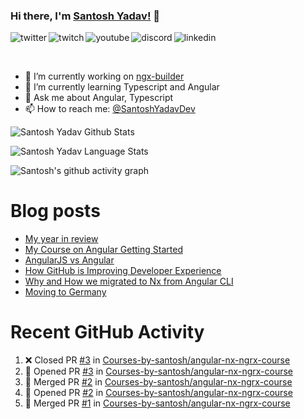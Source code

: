 ### Hi there, I'm [Santosh Yadav!](https://santoshyadav.dev) 👋

<p>
<a href="https://twitter.com/SantoshYadavDev">
   <img align="left" alt="twitter" src="https://img.shields.io/badge/Twitter-1DA1F2?style=for-the-badge&logo=twitter&logoColor=white" />
</a>&nbsp;&nbsp;

<a href="https://www.twitch.tv/santoshyadavdev">
   <img align="left" alt="twitch" src="https://img.shields.io/badge/Twitch-9146FF?style=for-the-badge&logo=twitch&logoColor=white" />
</a>&nbsp;&nbsp;

<a href="https://www.youtube.com/c/TechTalksWithSantosh">
   <img align="left" alt="youtube" src="https://img.shields.io/badge/YouTube-FF0000?style=for-the-badge&logo=youtube&logoColor=white" />
</a>&nbsp;&nbsp;

<a href="https://discord.gg/m6cNkVfXrQ">
   <img align="left" alt="discord" src="https://img.shields.io/badge/Discord-7289DA?style=for-the-badge&logo=discord&logoColor=white" />
</a>&nbsp;&nbsp;

<a href="https://www.linkedin.com/in/santoshyadavdev/">
   <img align="left" alt="linkedin" src="https://img.shields.io/badge/LinkedIn-0077B5?style=for-the-badge&logo=linkedin&logoColor=white" />
</a>
<p/>

<br/>
<p>

- 🔭 I’m currently working on [ngx-builder](https://github.com/ngx-builders)
- 🌱 I’m currently learning Typescript and Angular
- 💬 Ask me about Angular, Typescript
- 📫 How to reach me: [@SantoshYadavDev](https://twitter.com/SantoshYadavDev)

</p>

![Santosh Yadav Github Stats](https://github-readme-stats.vercel.app/api?username=SantoshYadavDev&show_icons=true&include_all_commits=true&theme=radical)

![Santosh Yadav Language Stats](https://github-readme-stats.vercel.app/api/top-langs/?username=SantoshYadavDev&layout=compact&theme=radical)

![Santosh's github activity graph](https://activity-graph.herokuapp.com/graph?username=SantoshYadavDev&theme=dracula)

# Blog posts
<!-- BLOG-POST-LIST:START -->
- [My year in review](https://dev.to/this-is-learning/my-year-in-review-341d)
- [My Course on Angular Getting Started](https://dev.to/santoshyadav198613/my-course-on-angular-getting-started-3jec)
- [AngularJS vs Angular](https://dev.to/this-is-angular/angularjs-vs-angular-1gh6)
- [How GitHub is Improving Developer Experience](https://dev.to/this-is-learning/how-github-is-improving-developer-experience-8jj)
- [Why and How we migrated to Nx from Angular CLI](https://dev.to/this-is-angular/why-and-how-we-migrated-to-nx-from-angular-cli-5a61)
- [Moving to Germany](https://dev.to/santoshyadav198613/moving-to-germany-4no9)
<!-- BLOG-POST-LIST:END -->

# Recent GitHub Activity
<!--START_SECTION:activity-->
1. ❌ Closed PR [#3](https://github.com/Courses-by-santosh/angular-nx-ngrx-course/pull/3) in [Courses-by-santosh/angular-nx-ngrx-course](https://github.com/Courses-by-santosh/angular-nx-ngrx-course)
2. 💪 Opened PR [#3](https://github.com/Courses-by-santosh/angular-nx-ngrx-course/pull/3) in [Courses-by-santosh/angular-nx-ngrx-course](https://github.com/Courses-by-santosh/angular-nx-ngrx-course)
3. 🎉 Merged PR [#2](https://github.com/Courses-by-santosh/angular-nx-ngrx-course/pull/2) in [Courses-by-santosh/angular-nx-ngrx-course](https://github.com/Courses-by-santosh/angular-nx-ngrx-course)
4. 💪 Opened PR [#2](https://github.com/Courses-by-santosh/angular-nx-ngrx-course/pull/2) in [Courses-by-santosh/angular-nx-ngrx-course](https://github.com/Courses-by-santosh/angular-nx-ngrx-course)
5. 🎉 Merged PR [#1](https://github.com/Courses-by-santosh/angular-nx-ngrx-course/pull/1) in [Courses-by-santosh/angular-nx-ngrx-course](https://github.com/Courses-by-santosh/angular-nx-ngrx-course)
<!--END_SECTION:activity-->
